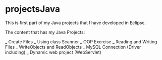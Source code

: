 # projectsJava
This is first part of my Java projects that I have developed in Eclipse.

The content that has my Java Projects:

_ Create Files
_ Using class Scanner
_ OOP Exercise
_ Reading and Writing Files
_ WriteObjects and ReadObjects
_ MySQL Connection (Driver including)
_ Dynamic web project (WebServlet)

